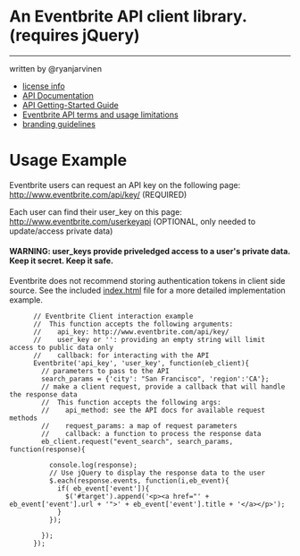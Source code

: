# An Eventbrite API client library. (requires jQuery)
--------------------------------------
written by @ryanjarvinen

- <a href="http://creativecommons.org/licenses/by/3.0/">license info</a>
- <a href="http://developer.eventbrite.com/doc/">API Documentation</a>
- <a href="http://developer.eventbrite.com/doc/getting-started/">API Getting-Started Guide</a>
- <a href="http://developer.eventbrite.com/terms/">Eventbrite API terms and usage limitations</a>
- <a href="http://developer.eventbrite.com/news/branding/">branding guidelines</a>




# Usage Example

Eventbrite users can request an API key on the following page:
    http://www.eventbrite.com/api/key/ (REQUIRED)

Each user can find their user_key on this page: 
    http://www.eventbrite.com/userkeyapi (OPTIONAL, only needed to update/access private data)

####  WARNING: user_keys provide priveledged access to a user's private data.  Keep it secret.  Keep it safe.
Eventbrite does not recommend storing authentication tokens in client side source.  See the included [index.html](https://github.com/ryanjarvinen/Eventbrite.jquery.js/blob/master/index.html) file for a more detailed implementation example.

          // Eventbrite Client interaction example
          //  This function accepts the following arguments: 
          //    api_key: http://www.eventbrite.com/api/key/
          //    user_key or '': providing an empty string will limit access to public data only
          //    callback: for interacting with the API
          Eventbrite('api_key', 'user_key', function(eb_client){
            // parameters to pass to the API
            search_params = {'city': "San Francisco", 'region':'CA'};
            // make a client request, provide a callback that will handle the response data
            //  This function accepts the following args:
            //    api_method: see the API docs for available request methods
            //    request_params: a map of request parameters
            //    callback: a function to process the response data
            eb_client.request("event_search", search_params, function(response){

              console.log(response);
              // Use jQuery to display the response data to the user
              $.each(response.events, function(i,eb_event){
                if( eb_event['event']){
                  $('#target').append('<p><a href="' + eb_event['event'].url + '">' + eb_event['event'].title + '</a></p>');
                }
              });
      
            });
          });

